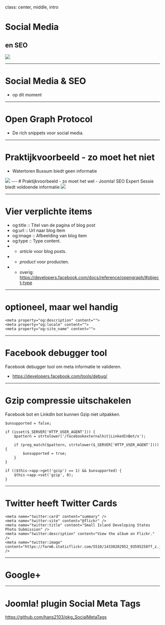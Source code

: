 class: center, middle, intro
# Social Media
## en SEO
<img src="/images/logos-seo.png">

---
# Social Media & SEO
- op dit moment     


---
# Open Graph Protocol
- De rich snippets voor social media. 
---
# Praktijkvoorbeeld - zo moet het niet
- Watertoren Bussum biedt geen informatie

<img src="joomla_seo/images/08-watertoren_bussum.png"/>
---
# Praktijkvoorbeeld - zo moet het wel
- Joomla! SEO Expert Sessie biedt voldoende informatie

<img src="joomla_seo/images/08-24kitchen.png"/>

---
# Vier verplichte items
- og:title :: Titel van de pagina of blog post
- og:url :: Url naar blog item
- og:image :: Afbeelding van blog item
- og:type :: Type content. 
- - *article* voor blog posts. 
- - *product* voor producten. 
- - overig: https://developers.facebook.com/docs/reference/opengraph/#object-type

---
# optioneel, maar wel handig
```
<meta property="og:description" content="">
<meta property="og:locale" content="">
<meta property="og:site_name" content="">
```
---
# Facebook debugger tool
Facebook debugger tool om meta informatie te valideren.

- https://developers.facebook.com/tools/debug/
---
# Gzip compressie uitschakelen
Facebook bot en LinkdIn bot kunnen Gzip niet uitpakken.

```
$unsupported = false;

if (isset($_SERVER['HTTP_USER_AGENT'])) {
	$pattern = strtolower('/facebookexternalhit|LinkedInBot/x');

	if (preg_match($pattern, strtolower($_SERVER['HTTP_USER_AGENT']))) {
		$unsupported = true;
	}
}

if (($this->app->get('gzip') == 1) && $unsupported) {
	$this->app->set('gzip', 0);
}
```
---
# Twitter heeft Twitter Cards
```
<meta name="twitter:card" content="summary" />
<meta name="twitter:site" content="@flickr" />
<meta name="twitter:title" content="Small Island Developing States Photo Submission" />
<meta name="twitter:description" content="View the album on Flickr." />
<meta name="twitter:image" content="https://farm6.staticflickr.com/5510/14338202952_93595258ff_z.jpg" />
```
---
# Google+

---
# Joomla! plugin Social Meta Tags
 
https://github.com/hans2103/pkg_SocialMetaTags
